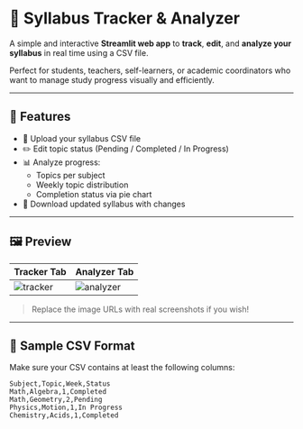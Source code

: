 # 📘 Syllabus Tracker & Analyzer

A simple and interactive **Streamlit web app** to **track**, **edit**, and **analyze your syllabus** in real time using a CSV file.

Perfect for students, teachers, self-learners, or academic coordinators who want to manage study progress visually and efficiently.

---

## 🚀 Features

- 📁 Upload your syllabus CSV file
- ✏️ Edit topic status (Pending / Completed / In Progress)
- 📊 Analyze progress:
  - Topics per subject
  - Weekly topic distribution
  - Completion status via pie chart
- 💾 Download updated syllabus with changes

---

## 🖼️ Preview

| Tracker Tab | Analyzer Tab |
|-------------|--------------|
| ![tracker](https://via.placeholder.com/400x250.png?text=Tracker+UI+Preview) | ![analyzer](https://via.placeholder.com/400x250.png?text=Analyzer+UI+Preview) |

> Replace the image URLs with real screenshots if you wish!

---

## 📁 Sample CSV Format

Make sure your CSV contains at least the following columns:

```csv
Subject,Topic,Week,Status
Math,Algebra,1,Completed
Math,Geometry,2,Pending
Physics,Motion,1,In Progress
Chemistry,Acids,1,Completed
